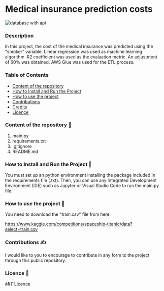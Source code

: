 # **Medical insurance prediction costs**
![database with api](img/insurance.jpg)

### **Description**

In this project, the cost of the medical insurance was
predicted using the "smoker" variable.
Linear regression was used as
machine learning algorithm.
R2 coefficient was used as the
evaluation metric.
An adjustment of 60% was obtained.
AWS Glue was used for the ETL
process.

### **Table of Contents**

- [Content of the repository](#content-of-the-repository)
- [How to Install and Run the Project](#how-to-install-and-run-the-project)
- [How to use the project](#how-to-use-the-project)
- [Contributions](#Contributions)
- [Credits](#credits)
- [Licence](#Licence)

### **Content of the repository** 🔡

1. main.py
2. requirements.txt
3. .gitignore
3. README.md

### **How to Install and Run the Project** 🏃

You must set up an python environment installing the package included in the requirements file (.txt). Then, you can use any Integrated Development Environment (IDE) such as Jupyter or Visual Studio Code to run the
main.py file.


### **How to use the project** 📂

You need to download the "train.csv" file from here:

https://www.kaggle.com/competitions/spaceship-titanic/data?select=train.csv


### **Contributions** ✍️

I would like to you to encourage to contribute in any form to the project through this public repository. 


### **Licence** 👮

*MIT* Licence

 
